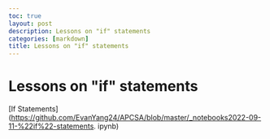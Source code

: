 ```yaml
---
toc: true
layout: post
description: Lessons on "if" statements
categories: [markdown]
title: Lessons on "if" statements
---
```


#  Lessons on "if" statements 
[If Statements](https://github.com/EvanYang24/APCSA/blob/master/_notebooks2022-09-11-%22if%22-statements. ipynb)
